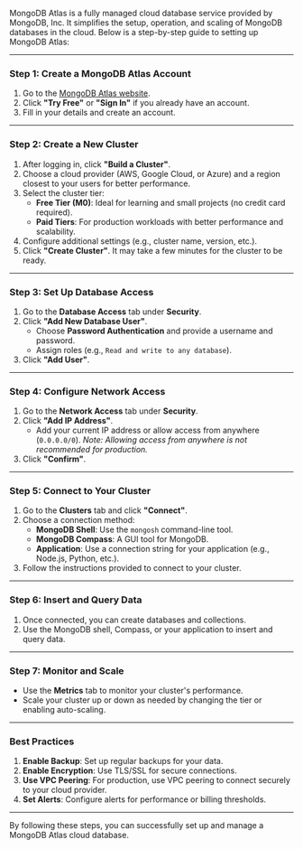 MongoDB Atlas is a fully managed cloud database service provided by MongoDB, Inc. It simplifies the setup, operation, and scaling of MongoDB databases in the cloud. Below is a step-by-step guide to setting up MongoDB Atlas:

---

### **Step 1: Create a MongoDB Atlas Account**
1. Go to the [MongoDB Atlas website](https://www.mongodb.com/cloud/atlas).
2. Click **"Try Free"** or **"Sign In"** if you already have an account.
3. Fill in your details and create an account.

---

### **Step 2: Create a New Cluster**
1. After logging in, click **"Build a Cluster"**.
2. Choose a cloud provider (AWS, Google Cloud, or Azure) and a region closest to your users for better performance.
3. Select the cluster tier:
   - **Free Tier (M0)**: Ideal for learning and small projects (no credit card required).
   - **Paid Tiers**: For production workloads with better performance and scalability.
4. Configure additional settings (e.g., cluster name, version, etc.).
5. Click **"Create Cluster"**. It may take a few minutes for the cluster to be ready.

---

### **Step 3: Set Up Database Access**
1. Go to the **Database Access** tab under **Security**.
2. Click **"Add New Database User"**.
   - Choose **Password Authentication** and provide a username and password.
   - Assign roles (e.g., `Read and write to any database`).
3. Click **"Add User"**.

---

### **Step 4: Configure Network Access**
1. Go to the **Network Access** tab under **Security**.
2. Click **"Add IP Address"**.
   - Add your current IP address or allow access from anywhere (`0.0.0.0/0`). *Note: Allowing access from anywhere is not recommended for production.*
3. Click **"Confirm"**.

---

### **Step 5: Connect to Your Cluster**
1. Go to the **Clusters** tab and click **"Connect"**.
2. Choose a connection method:
   - **MongoDB Shell**: Use the `mongosh` command-line tool.
   - **MongoDB Compass**: A GUI tool for MongoDB.
   - **Application**: Use a connection string for your application (e.g., Node.js, Python, etc.).
3. Follow the instructions provided to connect to your cluster.

---

### **Step 6: Insert and Query Data**
1. Once connected, you can create databases and collections.
2. Use the MongoDB shell, Compass, or your application to insert and query data.

---

### **Step 7: Monitor and Scale**
- Use the **Metrics** tab to monitor your cluster's performance.
- Scale your cluster up or down as needed by changing the tier or enabling auto-scaling.

---

### **Best Practices**
1. **Enable Backup**: Set up regular backups for your data.
2. **Enable Encryption**: Use TLS/SSL for secure connections.
3. **Use VPC Peering**: For production, use VPC peering to connect securely to your cloud provider.
4. **Set Alerts**: Configure alerts for performance or billing thresholds.

---

By following these steps, you can successfully set up and manage a MongoDB Atlas cloud database.

